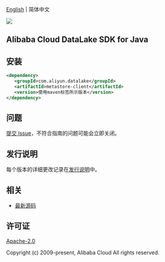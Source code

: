 [English](README.md) | 简体中文

![](https://aliyunsdk-pages.alicdn.com/icons/AlibabaCloud.svg)

## Alibaba Cloud DataLake SDK for Java

## 安装

```xml
<dependency>
   <groupId>com.aliyun.datalake</groupId>
   <artifactId>metastore-client</artifactId>
   <version>使用maven标签所示版本</version>
</dependency>
```

## 问题

[提交 Issue](https://github.com/aliyun/alibabacloud-sdk/issues/new)，不符合指南的问题可能会立即关闭。

## 发行说明

每个版本的详细更改记录在[发行说明](./ChangeLog.txt)中。

## 相关

- [最新源码](https://github.com/aliyun/alibabacloud-sdk/tree/master/java)

## 许可证

[Apache-2.0](http://www.apache.org/licenses/LICENSE-2.0)

Copyright (c) 2009-present, Alibaba Cloud All rights reserved.
